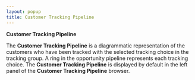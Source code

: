 ```yaml
---
layout: popup
title: Customer Tracking Pipeline
---
```



**Customer Tracking Pipeline**


The **Customer Tracking Pipeline** is a diagrammatic representation of the customers who have been tracked with the selected tracking choice in the tracking group. A ring in the opportunity pipeline represents each tracking choice. The **Customer Tracking Pipeline** is displayed by default in the left panel of the **Customer Tracking Pipeline** browser.

